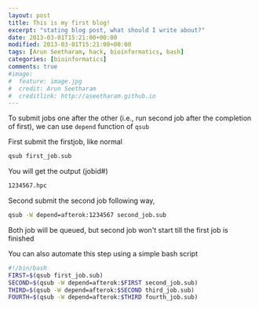 ```yaml
---
layout: post
title: This is my first blog!
excerpt: "stating blog post, what should I write about?"
date: 2013-03-01T15:21:00+00:00
modified: 2013-03-01T15:21:00+00:00
tags: [Arun Seetharam, hack, bioinformatics, bash]
categories: [bioinformatics]
comments: true
#image:
#  feature: image.jpg
#  credit: Arun Seetharam
#  creditlink: http://aseetharam.github.io
---
```


To submit jobs one after the other (i.e., run second job after the completion of first), we can use `depend` function of `qsub`

First submit the firstjob, like normal

```bash
qsub first_job.sub
```

You will get the output (jobid#)

```bash
1234567.hpc
```

Second submit the second job following way,

```bash
qsub -W depend=afterok:1234567 second_job.sub
```

Both job will be queued, but second job won't start till the first job is finished

You can also automate this step using a simple bash script

```bash
#!/bin/bash
FIRST=$(qsub first_job.sub)
SECOND=$(qsub -W depend=afterok:$FIRST second_job.sub)
THIRD=$(qsub -W depend=afterok:$SECOND third_job.sub)
FOURTH=$(qsub -W depend=afterok:$THIRD fourth_job.sub)
```


